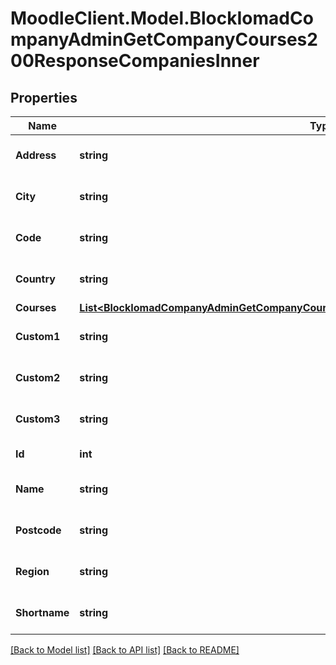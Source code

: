 # MoodleClient.Model.BlockIomadCompanyAdminGetCompanyCourses200ResponseCompaniesInner

## Properties

Name | Type | Description | Notes
------------ | ------------- | ------------- | -------------
**Address** | **string** | Company address | [optional] [default to "null"]
**City** | **string** | Company city | [optional] [default to "null"]
**Code** | **string** | Company code | [optional] [default to "null"]
**Country** | **string** | Company country | [optional] [default to "null"]
**Courses** | [**List&lt;BlockIomadCompanyAdminGetCompanyCourses200ResponseCompaniesInnerCoursesInner&gt;**](BlockIomadCompanyAdminGetCompanyCourses200ResponseCompaniesInnerCoursesInner.md) |  | [optional] 
**Custom1** | **string** | Company custom1 | [optional] [default to "null"]
**Custom2** | **string** | Company custom2 | [optional] [default to "null"]
**Custom3** | **string** | Company custom3 | [optional] [default to "null"]
**Id** | **int** | Company ID | [optional] 
**Name** | **string** | Company name | [optional] [default to "null"]
**Postcode** | **string** | Company postcode | [optional] [default to "null"]
**Region** | **string** | Company region | [optional] [default to "null"]
**Shortname** | **string** | Company shortname | [optional] [default to "null"]

[[Back to Model list]](../README.md#documentation-for-models) [[Back to API list]](../README.md#documentation-for-api-endpoints) [[Back to README]](../README.md)

